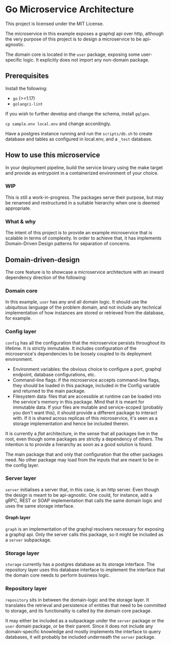 # Go Microservice Architecture

This project is licensed under the MIT License.

The microservice in this example exposes a graphql api over http, although the very purpose of this project is to design a microservice to be api-agnostic. 

The domain core is located in the `user` package, exposing some user-specific logic. It explicitly does not import any non-domain package. 

## Prerequisites

Install the following:
- `go` (>=1.17)
- `golangci-lint`

If you wish to further develop and change the schema, install `gqlgen`.

`cp sample.env local.env` and change accordingly.

Have a postgres instance running and run the `scripts/db.sh` to create database and tables as configured in local.env, and a `_test` database.

## How to use this microservice

In your deployment pipeline, build the service binary using the make target and provide as entrypoint in a containerized environment of your choice.

### WIP

This is still a work-in-progress. The packages serve their purpose, but may be renamed and restructured in a suitable hierarchy when one is deemed appropriate.

### What & why

The intent of this project is to provide an example microservice that is scalable in terms of complexity. In order to achieve that, it has implements Domain-Driven Design patterns for separation of concerns.

## Domain-driven-design
The core feature is to showcase a microservice architecture with an inward dependency direction of the following:

### Domain core

In this example, `user` has any and all domain logic. It should use the ubiquitous language of the problem domain, and not include any technical implementation of how instances are stored or retrieved from the database, for example.

### Config layer
`config` has all the configuration that the microservice persists throughout its lifetime. It is strictly immutable. It includes configuration of the microservice's dependencies to be loosely coupled to its deployment environment.

- Environment variables: the obvious choice to configure a port, graphql endpoint, database configurations, etc.
- Command-line flags: if the microservice accepts command-line flags, they should be loaded in this package, included in the Config variable and returned to the main package.
- Filesystem data: files that are accessible at runtime can be loaded into the service's memory in this package. Mind that it is meant for immutable data. If your files are mutable and service-scoped (probably you don't want this), it should provide a different package to interact with. If it is shared across replicas of this microservice, it's seen as a storage implementation and hence be included therein.

It is currently a _flat_ architecture, in the sense that all packages live in the root, even though some packages are strictly a dependency of others. The intention is to provide a hierarchy as soon as a good solution is found.

The main package that and only that configuration that the other packages need. No other package may load from the inputs that are meant to be in the config layer.

### Server layer

`server` initialises a server that, in this case, is an http server. Even though the design is meant to be api-agnostic. One could, for instance, add a gRPC, REST or SOAP implementation that calls the same domain logic and uses the same storage interface.

#### Graph layer

`graph` is an implementation of the graphql resolvers necessary for exposing a graphql api. Only the server calls this package, so it might be included as a `server` subpackage.

### Storage layer

`storage` currently has a postgres database as its storage interface. The repository layer uses this database interface to implement the interface that the domain core needs to perform business logic.

### Repository layer

`repository` sits in between the domain-logic and the storage layer. It translates the retrieval and persistence of entities that need to be committed to storage, and its functionality is called by the domain core package. 

It may either be included as a subpackage under the `server` package or the `user` domain package, or be their parent. Since it does not include any domain-specific knowledge and mostly implements the interface to query databases, it will probably be included underneath the `server` package.

